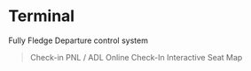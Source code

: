 # Terminal
Fully Fledge Departure control system

> Check-in
> PNL / ADL
> Online Check-In
> Interactive Seat Map

